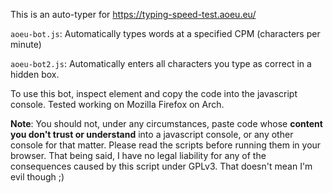 This is an auto-typer for https://typing-speed-test.aoeu.eu/

`aoeu-bot.js`: Automatically types words at a specified CPM (characters per minute)

`aoeu-bot2.js`: Automatically enters all characters you type as correct in a hidden box.

To use this bot, inspect element and copy the code into the javascript console. Tested working on Mozilla Firefox on Arch.

**Note**: You should not, under any circumstances, paste code whose **content you don't trust or understand** into a javascript console, or any other console for that matter. Please read the scripts before running them in your browser. That being said, I have no legal liability for any of the consequences caused by this script under GPLv3. That doesn't mean I'm evil though ;)
